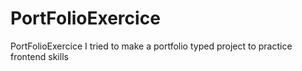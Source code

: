 # PortFolioExercice
PortFolioExercice
I tried to make a portfolio typed project to practice frontend skills
